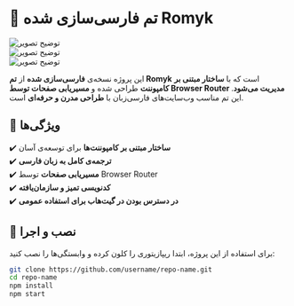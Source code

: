 # 🎨 تم فارسی‌سازی شده Romyk  
![توضیح تصویر](https://github.com/mohammadkhaliljavdi/teme_Romyk/blob/main/public/tem/images/Screenshot%20(26).png)  
![توضیح تصویر](https://github.com/mohammadkhaliljavdi/teme_Romyk/blob/main/public/tem/images/Screenshot%20(27).png)  
![توضیح تصویر](https://github.com/mohammadkhaliljavdi/teme_Romyk/blob/main/public/tem/images/Screenshot%20(28).png)  

این پروژه نسخه‌ی **فارسی‌سازی شده** از **تم Romyk** است که با **ساختار مبتنی بر کامپوننت** طراحی شده و **مسیریابی صفحات توسط Browser Router مدیریت می‌شود**. این تم مناسب وب‌سایت‌های فارسی‌زبان با **طراحی مدرن و حرفه‌ای** است.

## 🚀 ویژگی‌ها  
✔️ **ساختار مبتنی بر کامپوننت‌ها** برای توسعه‌ی آسان  
✔️ **ترجمه‌ی کامل به زبان فارسی**  
✔️ **مسیریابی صفحات** توسط Browser Router  
✔️ **کدنویسی تمیز و سازمان‌یافته**  
✔️ **در دسترس بودن در گیت‌هاب برای استفاده عمومی**  

## 🔧 نصب و اجرا  
برای استفاده از این پروژه، ابتدا ریپازیتوری را کلون کرده و وابستگی‌ها را نصب کنید:  

```bash
git clone https://github.com/username/repo-name.git
cd repo-name
npm install
npm start
